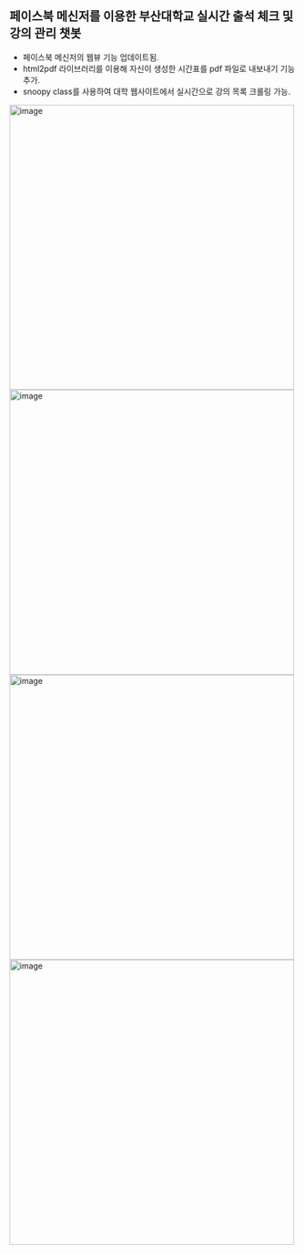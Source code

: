 ## 페이스북 메신저를 이용한 부산대학교 실시간 출석 체크 및 강의 관리 챗봇

- 페이스북 메신저의 웹뷰 기능 업데이트됨.
- html2pdf 라이브러리를 이용해 자신이 생성한 시간표를 pdf 파일로 내보내기 기능 추가.
- snoopy class를 사용하여 대학 웹사이트에서 실시간으로 강의 목록 크롤링 가능.

<img width="500" alt="image" src="https://user-images.githubusercontent.com/41365432/216903430-d8c6d32e-f8cf-4951-a70b-5052b5a1e51d.png">
<img width="500" alt="image" src="https://user-images.githubusercontent.com/41365432/216903853-a8e53eed-2138-4bbf-949f-e36691b71f45.png">
<img width="500" alt="image" src="https://user-images.githubusercontent.com/41365432/216904036-646f1a53-677a-4775-af63-5fc89fd739b8.png">
<img width="500" alt="image" src="https://user-images.githubusercontent.com/41365432/216904196-73408ce4-16f8-4d43-a77b-89dca19e8336.png">
